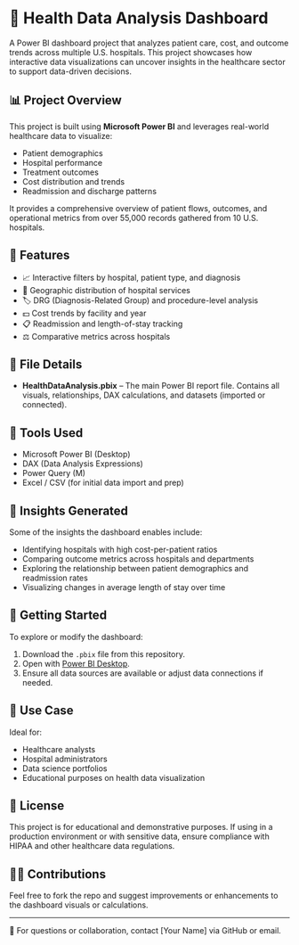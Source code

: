 # 🏥 Health Data Analysis Dashboard

A Power BI dashboard project that analyzes patient care, cost, and outcome trends across multiple U.S. hospitals. This project showcases how interactive data visualizations can uncover insights in the healthcare sector to support data-driven decisions.

## 📊 Project Overview

This project is built using **Microsoft Power BI** and leverages real-world healthcare data to visualize:

- Patient demographics
- Hospital performance
- Treatment outcomes
- Cost distribution and trends
- Readmission and discharge patterns

It provides a comprehensive overview of patient flows, outcomes, and operational metrics from over 55,000 records gathered from 10 U.S. hospitals.

## 🔧 Features

- 📈 Interactive filters by hospital, patient type, and diagnosis
- 📍 Geographic distribution of hospital services
- 🏷️ DRG (Diagnosis-Related Group) and procedure-level analysis
- 💵 Cost trends by facility and year
- 📋 Readmission and length-of-stay tracking
- ⚖️ Comparative metrics across hospitals

## 📁 File Details

- **HealthDataAnalysis.pbix** – The main Power BI report file. Contains all visuals, relationships, DAX calculations, and datasets (imported or connected).

## 📌 Tools Used

- Microsoft Power BI (Desktop)
- DAX (Data Analysis Expressions)
- Power Query (M)
- Excel / CSV (for initial data import and prep)

## 🧠 Insights Generated

Some of the insights the dashboard enables include:

- Identifying hospitals with high cost-per-patient ratios
- Comparing outcome metrics across hospitals and departments
- Exploring the relationship between patient demographics and readmission rates
- Visualizing changes in average length of stay over time

## 🚀 Getting Started

To explore or modify the dashboard:

1. Download the `.pbix` file from this repository.
2. Open with [Power BI Desktop](https://powerbi.microsoft.com/desktop/).
3. Ensure all data sources are available or adjust data connections if needed.

## 📌 Use Case

Ideal for:

- Healthcare analysts
- Hospital administrators
- Data science portfolios
- Educational purposes on health data visualization

## 📜 License

This project is for educational and demonstrative purposes. If using in a production environment or with sensitive data, ensure compliance with HIPAA and other healthcare data regulations.

## 🙋‍♂️ Contributions

Feel free to fork the repo and suggest improvements or enhancements to the dashboard visuals or calculations.

---

📧 For questions or collaboration, contact [Your Name] via GitHub or email.

